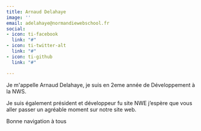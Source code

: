 ```yaml
---
title: Arnaud Delahaye
image: ''
email: adelahaye@normandiewebschool.fr
social:
- icon: ti-facebook
  link: "#"
- icon: ti-twitter-alt
  link: "#"
- icon: ti-github
  link: "#"

---
```

Je m'appelle Arnaud Delahaye, je suis en 2eme année de Développement à la NWS.

Je suis également président et développeur fu site NWE j’espère que vous aller passer un agréable moment sur notre site web.

Bonne navigation à tous